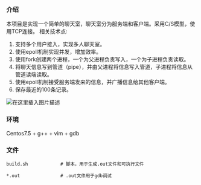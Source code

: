 ### 介绍

本项目是实现一个简单的聊天室，聊天室分为服务端和客户端。采用C/S模型，使用TCP连接。 相关技术点:

1. 支持多个用户接入，实现多人聊天室。
2. 使用epoll机制实现并发，增加效率。
3. 使用fork创建两个进程，一个为父进程负责写入，一个为子进程负责读取。
4. 将聊天信息写到管道（pipe），并由父进程将信息写入管道，子进程将信息从管道读端读取。
5. 使用epoll机制接受服务端发来的信息，并广播信息给其他客户端。
6. 保存最近的100条记录。

![在这里插入图片描述](https://img-blog.csdnimg.cn/20200407160245570.jpg)

### 环境 

Centos7.5 + g++ + vim + gdb

### 文件

```
build.sh            # 脚本，用于生成.out文件和可执行文件

*.out               # .out文件用于gdb调试
```
